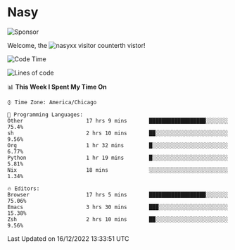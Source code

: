 # Nasy

<!--
<p align="center">
<img height="200" src="https://github-readme-stats.vercel.app/api?username=nasyxx&count_private=true&show_icons=true&theme=dracula&include_all_commits=true"/>
<img height="200" src="https://github-readme-stats.vercel.app/api/top-langs/?username=nasyxx&theme=dracula&hide=html,jupyter+notebook&count_private=true&show_icons=true"/>
</p>

  
----------------
-->

![Sponsor](https://img.shields.io/static/v1.svg?label=Sponsor&message=%E2%9D%A4&logo=GitHub&style=flat&color=pink)
 
Welcome, the ![nasyxx visitor counter](https://count.getloli.com/get/@nasyxx?theme=rule34)th vistor!
 
<!--START_SECTION:waka-->
![Code Time](http://img.shields.io/badge/Code%20Time-2%2C929%20hrs%2058%20mins-blue)

![Lines of code](https://img.shields.io/badge/From%20Hello%20World%20I%27ve%20Written-5%20Million%20lines%20of%20code-blue)

📊 **This Week I Spent My Time On** 

```text
⌚︎ Time Zone: America/Chicago

💬 Programming Languages: 
Other                    17 hrs 9 mins       ██████████████████░░░░░░░   75.4% 
sh                       2 hrs 10 mins       ██░░░░░░░░░░░░░░░░░░░░░░░   9.56% 
Org                      1 hr 32 mins        █░░░░░░░░░░░░░░░░░░░░░░░░   6.77% 
Python                   1 hr 19 mins        █░░░░░░░░░░░░░░░░░░░░░░░░   5.81% 
Nix                      18 mins             ░░░░░░░░░░░░░░░░░░░░░░░░░   1.34%

🔥 Editors: 
Browser                  17 hrs 5 mins       ██████████████████░░░░░░░   75.06% 
Emacs                    3 hrs 30 mins       ███░░░░░░░░░░░░░░░░░░░░░░   15.38% 
Zsh                      2 hrs 10 mins       ██░░░░░░░░░░░░░░░░░░░░░░░   9.56%

```


 Last Updated on 16/12/2022 13:33:51 UTC
<!--END_SECTION:waka-->

<!-- ![visitors](https://visitor-badge.laobi.icu/badge?page_id=nasyxx.nasyxx) -->

